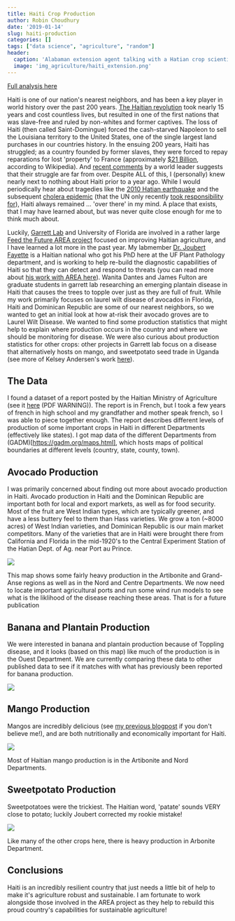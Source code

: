 ```yaml
---
title: Haiti Crop Production
author: Robin Choudhury
date: '2019-01-14'
slug: haiti-production
categories: []
tags: ["data science", "agriculture", "random"]
header:
  caption: 'Alabaman extension agent talking with a Hatian crop scientist about corn production (Photo from Library of Congress cph.3c17127).'
  image: 'img_agriculture/haiti_extension.png'
---
```


[Full analysis here](https://github.com/robchoudhury/haiti_production)

Haiti is one of our nation's nearest neighbors, and has been a key player in world history over the past 200 years. [The Haitian revolution](https://en.wikipedia.org/wiki/Haitian_Revolution) took nearly 15 years and cost countless lives, but resulted in one of the first nations that was slave-free and ruled by non-whites and former captives. The loss of Haiti (then called Saint-Domingue) forced the cash-starved Napoleon to sell the Louisiana territory to the United States, one of the single largest land purchases in our countries history. In the ensuing 200 years, Haiti has struggled; as a country founded by former slaves, they were forced to repay reparations for lost 'property' to France (approximately [$21 Billion](https://en.wikipedia.org/wiki/External_debt_of_Haiti), according to Wikipedia). And [recent comments](https://en.wikipedia.org/wiki/Haiti%E2%80%93United_States_relations#Donald_Trump%27s_%22shithole_countries%22_comment) by a world leader suggests that their struggle are far from over. Despite ALL of this, I (personally) knew nearly next to nothing about Haiti prior to a year ago. While I would periodically hear about tragedies like the [2010 Hatian earthquake](https://en.wikipedia.org/wiki/2010_Haiti_earthquake) and the subsequent [cholera epidemic](https://en.wikipedia.org/wiki/2010_Haiti_earthquake) (that the UN only recently [took responsibility for](https://www.nytimes.com/2016/08/18/world/americas/united-nations-haiti-cholera.html)), Haiti always remained ... 'over there' in my mind. A place that exists, that I may have learned about, but was never quite close enough for me to think much about. 

Luckily, [Garrett Lab](https://www.garrettlab.com/) and University of Florida are involved in a rather large [Feed the Future AREA project](https://global.ifas.ufl.edu/area-project/) focused on improving Haitian agriculture, and I have learned a lot more in the past year. My labmember [Dr. Joubert Fayette](https://www.linkedin.com/in/joubert-fayette-692a8276/) is a Haitian national who got his PhD here at the UF Plant Pathology department, and is working to help re-build the diagnostic capabilities of Haiti so that they can detect and respond to threats (you can read more about [his work with AREA here](http://blogs.ifas.ufl.edu/ufifasglobal/2017/12/07/54/)). Wanita Dantes and James Fulton are graduate students in garrett lab researching an emerging plantain disease in Haiti that causes the trees to topple over just as they are full of fruit. While my work primarily focuses on laurel wilt disease of avocados in Florida, Haiti and Dominican Republic are some of our nearest neighbors, so we wanted to get an initial look at how at-risk their avocado groves are to Laurel Wilt Disease. We wanted to find some production statistics that might help to explain where production occurs in the country and where we should be monitoring for disease. We were also curious about production statistics for other crops: other projects in Garrett lab focus on a disease that alternatively hosts on mango, and sweetpotato seed trade in Uganda (see more of Kelsey Andersen's work  [here](https://www.biorxiv.org/content/biorxiv/early/2017/02/10/107359.full-text.pdf)).
 
## The Data
I found a dataset of a report posted by the Haitian Ministry of Agriculture (see it [here](https://www.google.com/url?sa=t&rct=j&q=&esrc=s&source=web&cd=1&cad=rja&uact=8&ved=2ahUKEwjAjeLame7fAhXvhOAKHaiNC7YQFjAAegQICRAC&url=http%3A%2F%2Fagriculture.gouv.ht%2Fstatistiques_agricoles%2Fwp-content%2Fuploads%2F2016%2F06%2FRapport-ENPA-2014.pdf&usg=AOvVaw1DO-q2oj2-_3UIshSyoOpk) (PDF WARNING)). The report is in French, but I took a few years of french in high school and my grandfather and mother speak french, so I was able to piece together enough. The report describes different levels of production of some important crops in Haiti in different Departments (effectively like states). I got map data of the different Departments from (GADM)[https://gadm.org/maps.html], which hosts maps of political boundaries at different levels (country, state, county, town). 

## Avocado Production

I was primarily concerned about finding out more about avocado production in Haiti. Avocado production in Haiti and the Dominican Republic are important both for local and export markets, as well as for food security. Most of the fruit are West Indian types, which are typically greener, and have a less buttery feel to them than Hass varieties. We grow a ton (~8000 acres) of West Indian varieties, and Dominican Republic is our main market competitors. Many of the varieties that are in Haiti were brought there from California and Florida in the mid-1920's to the Central Experiment Station of the Hatian Dept. of Ag. near Port au Prince.

![](/img/img_agriculture/haiti_avocado_map.png)

This map shows some fairly heavy production in the Artibonite and Grand-Anse regions as well as in the Nord and Centre Departments. We now need to locate important agricultural ports and run some wind run models to see what is the liklihood of the disease reaching these areas. That is for a future publication

## Banana and Plantain Production
We were interested in banana and plantain production because of Toppling disease, and it looks (based on this map) like much of the production is in the Ouest Department. We are currently comparing these data to other published data to see if it matches with what has previously been reported for banana production.

![](/img/img_agriculture/haiti_banana_map.png)


## Mango Production
Mangos are incredibly delicious (see [my previous blogpost](https://robchoudhury.netlify.com/post/miami-mango-ratings/) if you don't believe me!), and are both nutritionally and economically important for Haiti. 

![](/img/img_agriculture/haiti_mango_map.png)

Most of Haitian mango production is in the Artibonite and Nord Departments.

## Sweetpotato Production
Sweetpotatoes were the trickiest. The Haitian word, 'patate' sounds VERY close to potato; luckily Joubert corrected my rookie mistake! 

![](/img/img_agriculture/haiti_sweetpotato_map.png)

Like many of the other crops here, there is heavy production in Arbonite Department.

## Conclusions
Haiti is an incredibly resilient country that just needs a little bit of help to make it's agriculture robust and sustainable. I am fortunate to work alongside those involved in the AREA project as they help to rebuild this proud country's capabilities for sustainable agriculture!

